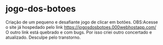 # jogo-dos-botoes
Criação de um pequeno e desafiante jogo de clicar em botões.
OBS:Acesse o site já hospedado pelo link https://jogosdosbotoes.000webhostapp.com/
O outro link está quebrado e com bugs.
Por isso criei outro concertado e atualizado.
Desculpe pelo transtorno.
